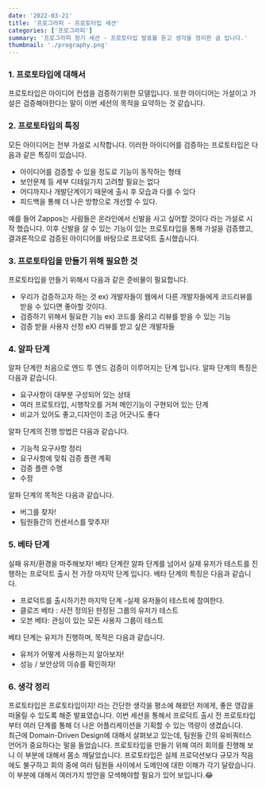 ```yaml
---
date: '2022-03-21'
title: '프로그라피 - 프로토타입 세션'
categories: ['프로그라피']
summary: '프로그라피 정기 세션 - 프로토타입 발표를 듣고 생각을 정리한 글 입니다.'
thumbnail: './prography.png'
---
```


### 1. 프로토타입에 대해서

프로토타입은 아이디어 컨셉을 검증하기위한 모델입니다. 또한 아이디어는 가설이고 가설은 검증해야한다는 말이
이번 세션의 목적을 요약하는 것 같습니다.

### 2. 프로토타입의 특징

모든 아이디어는 전부 가설로 시작합니다. 이러한 아이디어를 검증하는 프로토타입은 다음과 같은 특징이 있습니다.

- 아이디어를 검증할 수 있을 정도로 기능이 동작하는 형태
- 보안문제 등 세부 디테일가지 고려할 필요는 없다
- 어디까지나 개발단계이기 때문에 출시 후 모습과 다를 수 있다
- 피드백을 통해 더 나은 방향으로 개선할 수 있다.

예를 들어 Zappos는
사람들은 온라인에서 신발을 사고 싶어할 것이다 라는 가설로 시작 했습니다. 이후
신발을 살 수 있는 기능이 있는 프로토타입을 통해 가설을 검증했고, 결과론적으로
검증된 아이디어를 바탕으로 프로덕트 출시했습니다.

### 3. 프로토타입을 만들기 위해 필요한 것

프로토타입을 만들기 위해서 다음과 같은 준비물이 필요합니다.

- 우리가 검증하고자 하는 것
  ex) 개발자들이 웹에서 다른 개발자들에게 코드리뷰를 받을 수 있다면 좋아할 것이다.
- 검증하기 위해서 필요한 기능
  ex) 코드를 올리고 리뷰를 받을 수 있는 기능
- 검증 받을 사용자 선정
  eX) 리뷰를 받고 싶은 개발자들

### 4. 알파 단계

알파 단계란 처음으로 엔드 투 엔드 검증이 이루어지는 단계 입니다. 알파 단계의 특징은 다음과 같습니다.

- 요구사항이 대부분 구성되어 있는 상태
- 여러 프로토타입, 시행착오를 거쳐 메인기능이 구현되어 있는 단계
- 비교가 있어도 좋고,디자인이 조금 어긋나도 좋다

알파 단계의 진행 방법은 다음과 같습니다.

- 기능적 요구사항 정리
- 요구사항에 맞춰 검증 플랜 계획
- 검증 플랜 수행
- 수정

알파 단계의 목적은 다음과 같습니다.

- 버그를 찾자!
- 팀원들간의 컨센서스를 맞추자!

### 5. 베타 단계

실패 유저/환경을 마주해보자! 베타 단계란 알파 단계를 넘어서 실제 유저가 테스트를 진행하는 프로덕트 출시 전
가장 마지막 단계 입니다. 베타 단계의 특징은 다음과 같습니다.

- 프로덕트를 출시하기전 마지막 단계 -실제 유저들이 테스트에 참여한다.
- 클로즈 베타 : 사전 정의된 한정된 그룹의 유저가 테스트
- 오븐 베타: 관심이 있는 모든 사용자 그룹이 테스트

베타 단계는 유저가 진행하며, 목적은 다음과 같습니다.

- 유저가 어떻게 사용하는지 알아보자!
- 성능 / 보안상의 이슈를 확인하자!

### 6. 생각 정리

프로토타입은 프로토타입이지! 라는 간단한 생각을 평소에 해왔던 저에게, 좋은 영감을 떠올릴 수 있도록 해준 발표였습니다.
이번 세션을 통해서 프로덕트 출시 전 프로토타입부터 여러 단계를 통해 더 나은 어플리케이션을 기획할 수 있는 역량이
생겼습니다.
<br/>
최근에 Domain-Driven Design에 대해서 살펴보고 있는데, 팀원들 간의 유비쿼터스 언어가 중요하다는 말을 들었습니다.
프로토타입을 만들기 위해 여러 회의를 진행해 보니 이 부분에 대해서 몸소 깨달았습니다.
프로토타입은 실제 프로덕션보다 규모가 적음에도 불구하고 회의 중에 여러 팀원들 사이에서 도메인에 대한 이해가 각기 달랐습니다.
이 부분에 대해서 여러가지 방안을 모색해야할 필요가 있어 보입니다.😂
